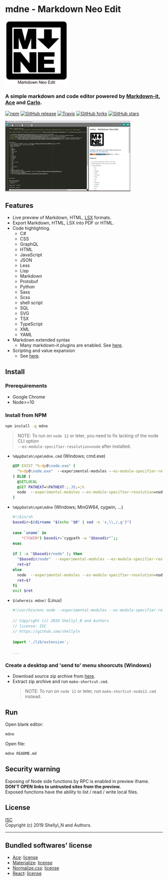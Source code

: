 
# mdne - Markdown Neo Edit
<img src="https://raw.githubusercontent.com/shellyln/mdne/master/contents/logo.svg?sanitize=true" title="logo" style="width: 200px">

### A simple markdown and code editor powered by [Markdown-it](https://github.com/markdown-it/markdown-it), [Ace](https://ace.c9.io/) and [Carlo](https://github.com/GoogleChromeLabs/carlo).

[![npm](https://img.shields.io/npm/v/mdne.svg)](https://www.npmjs.com/package/mdne)
[![GitHub release](https://img.shields.io/github/release/shellyln/mdne.svg)](https://github.com/shellyln/mdne/releases)
[![Travis](https://img.shields.io/travis/shellyln/mdne/master.svg)](https://travis-ci.org/shellyln/mdne)
[![GitHub forks](https://img.shields.io/github/forks/shellyln/mdne.svg?style=social&label=Fork)](https://github.com/shellyln/mdne/fork)
[![GitHub stars](https://img.shields.io/github/stars/shellyln/mdne.svg?style=social&label=Star)](https://github.com/shellyln/mdne)


<img src="https://raw.githubusercontent.com/shellyln/mdne/master/docs/images/scr-01.png" title="screenshot" style="width: 400px">


## Features
* Live preview of Markdown, HTML, [LSX](https://github.com/shellyln/liyad#what-is-lsx) formats.
* Export Markdown, HTML, LSX into PDF or HTML.
* Code highlighting.
  * C#
  * CSS
  * GraphQL
  * HTML
  * JavaScript
  * JSON
  * Less
  * Lisp
  * Markdown
  * Protobuf
  * Python
  * Sass
  * Scss
  * shell script
  * SQL
  * SVG
  * TSX
  * TypeScript
  * XML
  * YAML
* Markdown extended syntax
  * Many markdown-it plugins are enabled. See [here](https://github.com/shellyln/menneu#features).
* Scripting and value expansion
  * See [here](https://github.com/shellyln/menneu#lisp-block-expansion).



## Install

### Prerequirements
* Google Chrome
* Node>=10

### Install from NPM
```sh
npm install -g mdne
```

> NOTE: To run on `node 12` or leter, you need to fix lacking of the node CLI option  
> `--es-module-specifier-resolution=node` after installed.


* `%AppData%\npm\mdne.cmd` (Windows; cmd.exe)
    ```cmd
    @IF EXIST "%~dp0\node.exe" (
      "%~dp0\node.exe"  --experimental-modules --es-module-specifier-resolution=node --no-warnings "%~dp0\node_modules\mdne\index.mjs" %*
    ) ELSE (
      @SETLOCAL
      @SET PATHEXT=%PATHEXT:;.JS;=;%
      node  --experimental-modules --es-module-specifier-resolution=node --no-warnings "%~dp0\node_modules\mdne\index.mjs" %*
    )
    ```
* `%AppData%\npm\mdne` (Windows; MinGW64, cygwin, ...)
    ```sh
    #!/bin/sh
    basedir=$(dirname "$(echo "$0" | sed -e 's,\\,/,g')")

    case `uname` in
        *CYGWIN*) basedir=`cygpath -w "$basedir"`;;
    esac

    if [ -x "$basedir/node" ]; then
      "$basedir/node"  --experimental-modules --es-module-specifier-resolution=node --no-warnings "$basedir/node_modules/mdne/index.mjs" "$@"
      ret=$?
    else 
      node  --experimental-modules --es-module-specifier-resolution=node --no-warnings "$basedir/node_modules/mdne/index.mjs" "$@"
      ret=$?
    fi
    exit $ret
    ```
* `$(whereis mdne)` (Linux)
    ```js
    #!/usr/bin/env node --experimental-modules --es-module-specifier-resolution=node --no-warnings

    // Copyright (c) 2019 Shellyl_N and Authors
    // license: ISC
    // https://github.com/shellyln

    import './lib/extension';

    ...
    ```

</div>



### Create a desktop and 'send to' menu shoorcuts (Windows)
* Download source zip archive from [here](https://github.com/shellyln/mdne/archive/master.zip).
* Extract zip archive and run `make-shortcut.cmd`.
  > NOTE: To run on `node 12` or leter, run `make-shortcut-node12.cmd` instead.


## Run

Open blank editor:
```sh
mdne
```

Open file:
```sh
mdne README.md
```


## Security warning

Exposing of Node side functions by RPC is enabled in preview iframe.  
**DON'T OPEN links to untrusted sites from the preview.**  
Exposed functions have the ability to list / read / write local files.

## License
[ISC](https://github.com/shellyln/mdne/blob/master/LICENSE.md)  
Copyright (c) 2019 Shellyl_N and Authors.

----
## Bundled softwares' license

* [Ace](https://github.com/ajaxorg/ace): [license](https://github.com/ajaxorg/ace/blob/master/LICENSE)
* [Materialize](https://materializecss.com/): [license](https://github.com/Dogfalo/materialize/blob/v1-dev/LICENSE)
* [Normalize.css](https://necolas.github.io/normalize.css/): [license](https://github.com/necolas/normalize.css/blob/master/LICENSE.md)
* [React](https://reactjs.org/): [license](https://github.com/facebook/react/blob/master/LICENSE)
